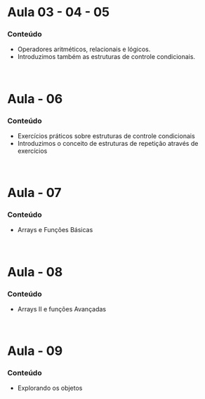 # Aula 03 - 04 - 05 

### Conteúdo 

* Operadores aritméticos, relacionais e lógicos.
* Introduzimos também as estruturas de controle condicionais.
  
<br>

# Aula - 06

### Conteúdo

* Exercícios práticos sobre estruturas de controle condicionais
* Introduzimos o conceito de estruturas de repetição através de exercícios

<br>

# Aula - 07

### Conteúdo

* Arrays e Funções Básicas

<br>

# Aula - 08

### Conteúdo

* Arrays II e funções Avançadas

<br>

# Aula - 09

### Conteúdo

* Explorando os objetos



